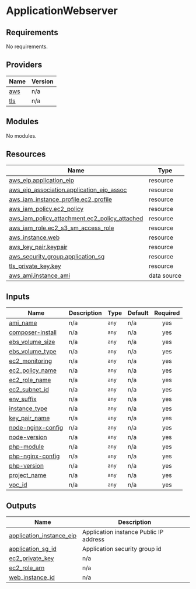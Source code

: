 # ApplicationWebserver

<!-- BEGINNING OF PRE-COMMIT-TERRAFORM DOCS HOOK -->
## Requirements

No requirements.

## Providers

| Name | Version |
|------|---------|
| <a name="provider_aws"></a> [aws](#provider\_aws) | n/a |
| <a name="provider_tls"></a> [tls](#provider\_tls) | n/a |

## Modules

No modules.

## Resources

| Name | Type |
|------|------|
| [aws_eip.application_eip](https://registry.terraform.io/providers/hashicorp/aws/latest/docs/resources/eip) | resource |
| [aws_eip_association.application_eip_assoc](https://registry.terraform.io/providers/hashicorp/aws/latest/docs/resources/eip_association) | resource |
| [aws_iam_instance_profile.ec2_profile](https://registry.terraform.io/providers/hashicorp/aws/latest/docs/resources/iam_instance_profile) | resource |
| [aws_iam_policy.ec2_policy](https://registry.terraform.io/providers/hashicorp/aws/latest/docs/resources/iam_policy) | resource |
| [aws_iam_policy_attachment.ec2_policy_attached](https://registry.terraform.io/providers/hashicorp/aws/latest/docs/resources/iam_policy_attachment) | resource |
| [aws_iam_role.ec2_s3_sm_access_role](https://registry.terraform.io/providers/hashicorp/aws/latest/docs/resources/iam_role) | resource |
| [aws_instance.web](https://registry.terraform.io/providers/hashicorp/aws/latest/docs/resources/instance) | resource |
| [aws_key_pair.keypair](https://registry.terraform.io/providers/hashicorp/aws/latest/docs/resources/key_pair) | resource |
| [aws_security_group.application_sg](https://registry.terraform.io/providers/hashicorp/aws/latest/docs/resources/security_group) | resource |
| [tls_private_key.key](https://registry.terraform.io/providers/hashicorp/tls/latest/docs/resources/private_key) | resource |
| [aws_ami.instance_ami](https://registry.terraform.io/providers/hashicorp/aws/latest/docs/data-sources/ami) | data source |

## Inputs

| Name | Description | Type | Default | Required |
|------|-------------|------|---------|:--------:|
| <a name="input_ami_name"></a> [ami\_name](#input\_ami\_name) | n/a | `any` | n/a | yes |
| <a name="input_composer-install"></a> [composer-install](#input\_composer-install) | n/a | `any` | n/a | yes |
| <a name="input_ebs_volume_size"></a> [ebs\_volume\_size](#input\_ebs\_volume\_size) | n/a | `any` | n/a | yes |
| <a name="input_ebs_volume_type"></a> [ebs\_volume\_type](#input\_ebs\_volume\_type) | n/a | `any` | n/a | yes |
| <a name="input_ec2_monitoring"></a> [ec2\_monitoring](#input\_ec2\_monitoring) | n/a | `any` | n/a | yes |
| <a name="input_ec2_policy_name"></a> [ec2\_policy\_name](#input\_ec2\_policy\_name) | n/a | `any` | n/a | yes |
| <a name="input_ec2_role_name"></a> [ec2\_role\_name](#input\_ec2\_role\_name) | n/a | `any` | n/a | yes |
| <a name="input_ec2_subnet_id"></a> [ec2\_subnet\_id](#input\_ec2\_subnet\_id) | n/a | `any` | n/a | yes |
| <a name="input_env_suffix"></a> [env\_suffix](#input\_env\_suffix) | n/a | `any` | n/a | yes |
| <a name="input_instance_type"></a> [instance\_type](#input\_instance\_type) | n/a | `any` | n/a | yes |
| <a name="input_key_pair_name"></a> [key\_pair\_name](#input\_key\_pair\_name) | n/a | `any` | n/a | yes |
| <a name="input_node-nginx-config"></a> [node-nginx-config](#input\_node-nginx-config) | n/a | `any` | n/a | yes |
| <a name="input_node-version"></a> [node-version](#input\_node-version) | n/a | `any` | n/a | yes |
| <a name="input_php-module"></a> [php-module](#input\_php-module) | n/a | `any` | n/a | yes |
| <a name="input_php-nginx-config"></a> [php-nginx-config](#input\_php-nginx-config) | n/a | `any` | n/a | yes |
| <a name="input_php-version"></a> [php-version](#input\_php-version) | n/a | `any` | n/a | yes |
| <a name="input_project_name"></a> [project\_name](#input\_project\_name) | n/a | `any` | n/a | yes |
| <a name="input_vpc_id"></a> [vpc\_id](#input\_vpc\_id) | n/a | `any` | n/a | yes |

## Outputs

| Name | Description |
|------|-------------|
| <a name="output_application_instance_eip"></a> [application\_instance\_eip](#output\_application\_instance\_eip) | Application instance Public IP address |
| <a name="output_application_sg_id"></a> [application\_sg\_id](#output\_application\_sg\_id) | Application security group id |
| <a name="output_ec2_private_key"></a> [ec2\_private\_key](#output\_ec2\_private\_key) | n/a |
| <a name="output_ec2_role_arn"></a> [ec2\_role\_arn](#output\_ec2\_role\_arn) | n/a |
| <a name="output_web_instance_id"></a> [web\_instance\_id](#output\_web\_instance\_id) | n/a |
<!-- END OF PRE-COMMIT-TERRAFORM DOCS HOOK -->
